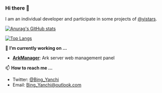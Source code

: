### Hi there 👋
I am an individual developer and participate in some projects of [@yistars](https://github.com/yistars).

[![Anurag's GitHub stats](https://github-readme-stats.vercel.app/api?username=BingYanchi&show_icons=true&custom_title=BingYanchi&nbsp;的&nbsp;Github&nbsp;统计)](https://github.com/BingYanchi)

[![Top Langs](https://github-readme-stats.vercel.app/api/top-langs/?username=BingYanchi&layout=compact)](https://github.com/BingYanchi)

🔭 **I’m currently working on ...**
* [**ArkManager**](https://github.com/yistars/ArkManager): Ark server web management panel

📫 **How to reach me ...**
* Twitter: [@Bing_Yanchi](https://twitter.com/Bing_Yanchi)
* Email: Bing_Yanchi@outlook.com

<!--
**BingYanchi/BingYanchi** is a ✨ _special_ ✨ repository because its `README.md` (this file) appears on your GitHub profile.

<!--
Here are some ideas to get you started:

- 🔭 I’m currently working on ...
- 🌱 I’m currently learning ...
- 👯 I’m looking to collaborate on ...
- 🤔 I’m looking for help with ...
- 💬 Ask me about ...
- 📫 How to reach me: ...
- 😄 Pronouns: ...
- ⚡ Fun fact: ...
-->
